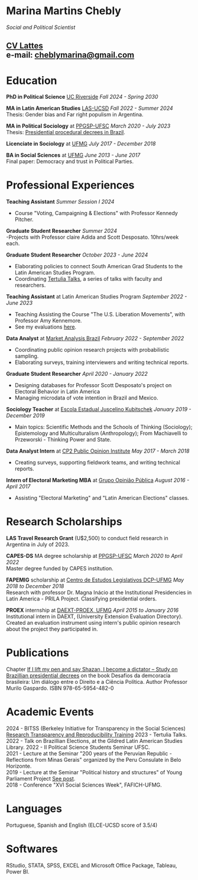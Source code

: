 # Marina Martins Chebly
*Social and Political Scientist*
  
[CV Lattes](http://lattes.cnpq.br/2613549951347731)    
e-mail: cheblymarina@gmail.com    
----- 


# Education  

**PhD in Political Science** [UC Riverside](https://politicalscience.ucr.edu/) _Fall 2024 - Spring 2030_   

**MA in Latin American Studies** [LAS-UCSD](https://las.ucsd.edu/)  _Fall 2022 - Summer 2024_  
Thesis: Gender bias and Far right populism in Argentina.  
  
**MA in Political Sociology** at [PPGSP-UFSC](https://ppgsp.posgrad.ufsc.br/) _March 2020 - July 2023_      
Thesis: [Presidential procedural decrees in Brazil](https://repositorio.ufsc.br/handle/123456789/251533).   
  
**Licenciate in Sociology** at [UFMG](https://ufmg.br/cursos/graduacao/2384/91208)  _July 2017 - December 2018_      
  
**BA in Social Sciences** at [UFMG](https://ufmg.br/cursos/graduacao/2384/91208)  _June 2013 - June 2017_    
Final paper: Democracy and trust in Political Parties.    
  
# Professional Experiences  

**Teaching Assistant**  _Summer Session I 2024_   
  - Course "Voting, Campaigning & Elections" with Professor Kennedy Pitcher.  

**Graduate Student Researcher**  _Summer 2024_   
  -Projects with Professor claire Adida and Scott Desposato. 10hrs/week each.   

**Graduate Student Researcher**   _October 2023 - June 2024_   
  - Elaborating policies to connect South American Grad Students to the Latin American Studies Program.  
  - Coordinating [Tertulia Talks](https://las.ucsd.edu/about/tertulia-series-and-podcasts/index.html), a series of talks with faculty and researchers.  
  
  
**Teaching Assistant** at Latin American Studies Program  _September 2022 - June 2023_     
  - Teaching Assisting the Course "The U.S. Liberation Movements", with Professor Amy Kennemore.  
  - See my evaluations [here](https://drive.google.com/drive/folders/1ll8RhD_8FEZnF0Hgizv7gxcu5qPYDWb1?usp=share_link).  


**Data Analyst** at [Market Analysis Brazil](http://marketanalysis.com.br/?lang=en)   _February 2022 - September 2022_  
  - Coordinating public opinion research projects with probabilistic sampling.  
  - Elaborating surveys, training interviewers and writing technical reports.    
  
**Graduate Student Researcher**  _April 2020 - January 2022_  
  - Designing databases for Professor Scott Desposato's project on Electoral Behavior in Latin America    
  - Managing microdata of vote intention in Brazil and Mexico.    

**Sociology Teacher** at [Escola Estadual Juscelino Kubitschek](https://novo.qedu.org.br/escola/31007901-ee-juscelino-kubitschek-de-oliveira)  _January 2019 - December 2019_   
  - Main topics: Scientific Methods and the Schools of Thinking (Sociology); Epistemology and Multiculturalism (Anthropology); From Machiavelli to Przeworski - Thinking Power and State.    

**Data Analyst Intern** at [CP2 Public Opinion Institute](https://www.cp2.com.br/) _May 2017 - March 2018_  
  - Creating surveys, supporting fieldwork teams, and writing technical reports.  
  
**Intern of Electoral Marketing MBA** at [Grupo Opinião Pública](https://ufmg.br/busca?q=Grupo+de+Pesquisa+Opini%C3%A3o+P%C3%BAblica&aba=noticias&tag=true)  _August 2016 - April 2017_  
  - Assisting "Electoral Marketing" and "Latin American Elections" classes.  
  
# Research Scholarships   

**LAS Travel Research Grant** (U$2,500) to conduct field research in Argentina in July of 2023.  

**CAPES-DS** MA degree scholarship at [PPGSP-UFSC](https://ppgsp.posgrad.ufsc.br/) _March 2020 to April 2022_   
Master degree funded by CAPES institution.
   
**FAPEMIG** scholarship at [Centro de Estudos Legislativos DCP-UFMG](https://www.centroestudoslegislativos.com.br/)  _May 2018 to December 2018_   
Research with professor Dr. Magna Inácio at the Institutional Presidencies in Latin America - PRILA Project. Classifying presidential orders.   
   
**PROEX** internship at [DAEXT-PROEX, UFMG](https://www2.ufmg.br/proex/Avaliacao)  _April 2015 to January 2016_  
Institutional intern in DAEXT, (University Extension Evaluation Directory). Created an evaluation instrument using intern's public opinion research about the project they participated in.   

# Publications   

Chapter [If I lift my pen and say Shazan, I become a dictator – Study on Brazillian presidential decrees](https://www.franca.unesp.br/Home/Publicacoes/e-book---desafios-da-democracia-brasileira---prof-murilo-gaspardo.pdf) on the book  Desafios da demcoracia brasileira: Um diálogo entre o Direito e a Ciência Política. Author Professor Murilo Gaspardo. ISBN 978-65-5954-482-0    
   
# Academic Events 

2024 - BITSS (Berkeley Initiative for Transparency in the Social Sciences) [Research Transparency and Reproducibility Training](https://www.bitss.org/education/rt2/)
2023 - Tertulia Talks.  
2022 - Talk on Brazillian Elections, at the Gildred Latin American Studies Library.
2022 - II Political Science Students Seminar UFSC.     
2021 - Lecture at the Seminar "200 years of the Peruvian Republic - Reflections from Minas Gerais" organized by the Peru Consulate in Belo Horizonte.  
2019 - Lecture at the Seminar "Political history and structures" of Young Parliament Project [See post](https://www.facebook.com/CMJuatuba/posts/2108917512560010/).  
2018 - Conference "XVI Social Sciences Week", FAFICH-UFMG.  
  

# Languages   
   
Portuguese, Spanish and English (ELCE-UCSD score of 3.5/4)  
  
# Softwares 

RStudio, STATA, SPSS, EXCEL and Microsoft Office Package, Tableau, Power BI. 


